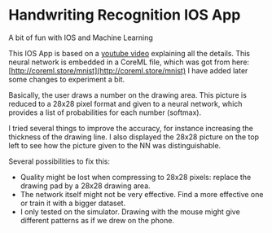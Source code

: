 # Handwriting Recognition IOS App
A bit of fun with IOS and Machine Learning

This IOS App is based on a [youtube video](https://www.youtube.com/watch?v=bOg8AZSFvOc) explaining all the details.
This neural network is embedded in a CoreML file, which was got from here: [http://coreml.store/mnist](http://coreml.store/mnist)
I have added later some changes to experiment a bit.

Basically, the user draws a number on the drawing area.
This picture is reduced to a 28x28 pixel format and given to a neural network, which provides a list of probabilities for each number (softmax).

I tried several things to improve the accuracy, for instance increasing the thickness of the drawing line.
I also displayed the 28x28 picture on the top left to see how the picture given to the NN was distinguishable.

Several possibilities to fix this:
- Quality might be lost when compressing to 28x28 pixels: replace the drawing pad by a 28x28 drawing area.
- The network itself might not be very effective. Find a more effective one or train it with a bigger dataset.
- I only tested on the simulator. Drawing with the mouse might give different patterns as if we drew on the phone.

